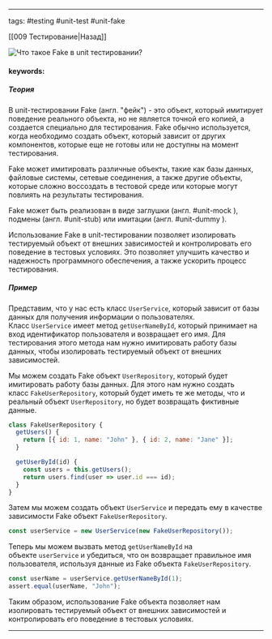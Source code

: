 ____

tags: #testing #unit-test #unit-fake

[[009 Тестирование|Назад]]

![Что такое Fake в unit тестировании?](https://youtu.be/i96lHslBOIc?t=126)

#### keywords:

##### Теория

В unit-тестировании Fake (англ. "фейк") - это объект, который имитирует поведение реального объекта, но не является точной его копией, а создается специально для тестирования. Fake обычно используется, когда необходимо создать объект, который зависит от других компонентов, которые еще не готовы или не доступны на момент тестирования.

Fake может имитировать различные объекты, такие как базы данных, файловые системы, сетевые соединения, а также другие объекты, которые сложно воссоздать в тестовой среде или которые могут повлиять на результаты тестирования. 

Fake может быть реализован в виде заглушки (англ. #unit-mock ), подмены (англ. #unit-stub) или имитации (англ. #unit-dummy ).

Использование Fake в unit-тестировании позволяет изолировать тестируемый объект от внешних зависимостей и контролировать его поведение в тестовых условиях. Это позволяет улучшить качество и надежность программного обеспечения, а также ускорить процесс тестирования.

##### Пример

Представим, что у нас есть класс `UserService`, который зависит от базы данных для получения информации о пользователях. Класс `UserService` имеет метод `getUserNameById`, который принимает на вход идентификатор пользователя и возвращает его имя. Для тестирования этого метода нам нужно имитировать работу базы данных, чтобы изолировать тестируемый объект от внешних зависимостей.

Мы можем создать Fake объект `UserRepository`, который будет имитировать работу базы данных. Для этого нам нужно создать класс `FakeUserRepository`, который будет иметь те же методы, что и реальный объект `UserRepository`, но будет возвращать фиктивные данные.

```jsx
class FakeUserRepository {
  getUsers() {
    return [{ id: 1, name: "John" }, { id: 2, name: "Jane" }];
  }

  getUserById(id) {
    const users = this.getUsers();
    return users.find(user => user.id === id);
  }
}
```

Затем мы можем создать объект `UserService` и передать ему в качестве зависимости Fake объект `FakeUserRepository`.

```jsx
const userService = new UserService(new FakeUserRepository());
```

Теперь мы можем вызвать метод `getUserNameById` на объекте `userService` и убедиться, что он возвращает правильное имя пользователя, используя данные из Fake объекта `FakeUserRepository`.

```jsx
const userName = userService.getUserNameById(1);
assert.equal(userName, "John");
```

Таким образом, использование Fake объекта позволяет нам изолировать тестируемый объект от внешних зависимостей и контролировать его поведение в тестовых условиях.
_____
